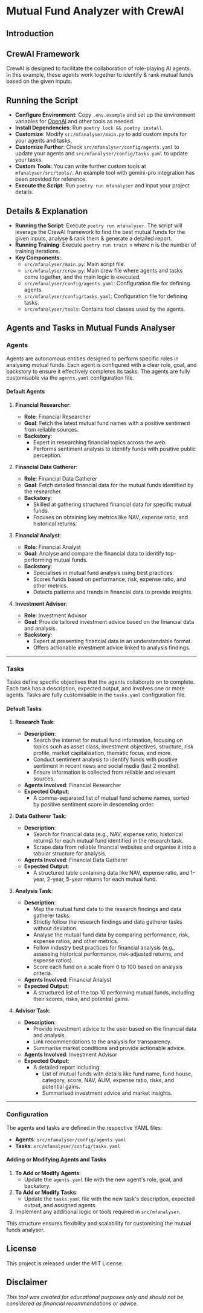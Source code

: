 # Mutual Fund Analyzer with CrewAI

## Introduction

## CrewAI Framework
CrewAI is designed to facilitate the collaboration of role-playing AI agents. In this example, these agents work together to identify & rank mutual funds based on the given inputs.

## Running the Script
- **Configure Environment**: Copy `.env.example` and set up the environment variables for [OpenAI](https://platform.openai.com/api-keys) and other tools as needed.
- **Install Dependencies**: Run `poetry lock && poetry install`.
- **Customize**: Modify `src/mfanalyser/main.py` to add custom inputs for your agents and tasks.
- **Customize Further**: Check `src/mfanalyser/config/agents.yaml` to update your agents and `src/mfanalyser/config/tasks.yaml` to update your tasks.
- **Custom Tools**: You can write further custom tools at `mfanalyser/src/tools/`. An example tool with gemini-pro integration has been provided for reference.
- **Execute the Script**: Run `poetry run mfanalyser` and input your project details.

## Details & Explanation
- **Running the Script**: Execute `poetry run mfanalyser`. The script will leverage the CrewAI framework to find the best mutual funds for the given inputs, analyse & rank them & generate a detailed report.
- **Running Training**: Execute `poetry run train n` where n is the number of training iterations.
- **Key Components**:
  - `src/mfanalyser/main.py`: Main script file.
  - `src/mfanalyser/crew.py`: Main crew file where agents and tasks come together, and the main logic is executed.
  - `src/mfanalyser/config/agents.yaml`: Configuration file for defining agents.
  - `src/mfanalyser/config/tasks.yaml`: Configuration file for defining tasks.
  - `src/mfanalyser/tools`: Contains tool classes used by the agents.

## Agents and Tasks in Mutual Funds Analyser

### Agents
Agents are autonomous entities designed to perform specific roles in analysing mutual funds. Each agent is configured with a clear role, goal, and backstory to ensure it effectively completes its tasks. The agents are fully customisable via the `agents.yaml` configuration file.

#### Default Agents
1. **Financial Researcher**:
   - **Role**: Financial Researcher
   - **Goal**: Fetch the latest mutual fund names with a positive sentiment from reliable sources.
   - **Backstory**: 
     - Expert in researching financial topics across the web.
     - Performs sentiment analysis to identify funds with positive public perception.

2. **Financial Data Gatherer**:
   - **Role**: Financial Data Gatherer
   - **Goal**: Fetch detailed financial data for the mutual funds identified by the researcher.
   - **Backstory**: 
     - Skilled at gathering structured financial data for specific mutual funds.
     - Focuses on obtaining key metrics like NAV, expense ratio, and historical returns.

3. **Financial Analyst**:
   - **Role**: Financial Analyst
   - **Goal**: Analyse and compare the financial data to identify top-performing mutual funds.
   - **Backstory**: 
     - Specialises in mutual fund analysis using best practices.
     - Scores funds based on performance, risk, expense ratio, and other metrics.
     - Detects patterns and trends in financial data to provide insights.

4. **Investment Advisor**:
   - **Role**: Investment Advisor
   - **Goal**: Provide tailored investment advice based on the financial data and analysis.
   - **Backstory**: 
     - Expert at presenting financial data in an understandable format.
     - Offers actionable investment advice linked to analysis findings.

---

### Tasks
Tasks define specific objectives that the agents collaborate on to complete. Each task has a description, expected output, and involves one or more agents. Tasks are fully customisable in the `tasks.yaml` configuration file.

#### Default Tasks
1. **Research Task**:
   - **Description**:
     - Search the internet for mutual fund information, focusing on topics such as asset class, investment objectives, structure, risk profile, market capitalisation, thematic focus, and more.
     - Conduct sentiment analysis to identify funds with positive sentiment in recent news and social media (last 2 months).
     - Ensure information is collected from reliable and relevant sources.
   - **Agents Involved**: Financial Researcher
   - **Expected Output**:
     - A comma-separated list of mutual fund scheme names, sorted by positive sentiment score in descending order.

2. **Data Gatherer Task**:
   - **Description**:
     - Search for financial data (e.g., NAV, expense ratio, historical returns) for each mutual fund identified in the research task.
     - Scrape data from reliable financial websites and organise it into a tabular structure for analysis.
   - **Agents Involved**: Financial Data Gatherer
   - **Expected Output**:
     - A structured table containing data like NAV, expense ratio, and 1-year, 2-year, 5-year returns for each mutual fund.

3. **Analysis Task**:
   - **Description**:
     - Map the mutual fund data to the research findings and data gatherer tasks.
     - Strictly follow the research findings and data gatherer tasks without deviation.
     - Analyse the mutual fund data by comparing performance, risk, expense ratios, and other metrics.
     - Follow industry best practices for financial analysis (e.g., assessing historical performance, risk-adjusted returns, and expense ratios).
     - Score each fund on a scale from 0 to 100 based on analysis criteria.
   - **Agents Involved**: Financial Analyst
   - **Expected Output**:
     - A structured list of the top 10 performing mutual funds, including their scores, risks, and potential gains.

4. **Advisor Task**:
   - **Description**:
     - Provide investment advice to the user based on the financial data and analysis.
     - Link recommendations to the analysis for transparency.
     - Summarise market conditions and provide actionable advice.
   - **Agents Involved**: Investment Advisor
   - **Expected Output**:
     - A detailed report including:
       - List of mutual funds with details like fund name, fund house, category, score, NAV, AUM, expense ratio, risks, and potential gains.
       - Summarised investment advice and market insights.

---

### Configuration
The agents and tasks are defined in the respective YAML files:
- **Agents**: `src/mfanalyser/config/agents.yaml`
- **Tasks**: `src/mfanalyser/config/tasks.yaml`

#### Adding or Modifying Agents and Tasks
1. **To Add or Modify Agents**:
   - Update the `agents.yaml` file with the new agent's role, goal, and backstory.
2. **To Add or Modify Tasks**:
   - Update the `tasks.yaml` file with the new task's description, expected output, and assigned agents.
3. Implement any additional logic or tools required in `src/mfanalyser`.

This structure ensures flexibility and scalability for customising the mutual funds analyser.


## License
This project is released under the MIT License.

## Disclaimer
*This tool was created for educational purposes only and should not be considered as financial recommendations or advice.*


